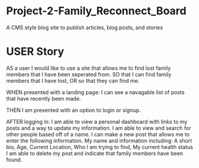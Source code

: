 # Project-2-Family_Reconnect_Board
A CMS style blog site to publish articles, blog posts, and stories

# USER Story

AS a user I would like to use a site that allows me to find lost family members that I have been seperated from. 
    SO that I can find family members that I have lost, OR so that they can find me.

WHEN presented with a landing page:
    I can see a navagable list of posts that have recently been made.

THEN I am presented with an option to login or signup.

AFTER logging in:
    I am able to view a personal dashboard with links to my posts and a way to update my information.
    I am able to view and search for other people based off of a name. 
    I can make a new post that allows me to enter the following information.
        My name and information including:
            A short bio,
            Age,
            Current Location,
            Who I am trying to find,
            My current health status
    I am able to delete my post and indicate that family members have been found. 